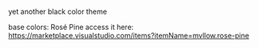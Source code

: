 yet another black color theme

base colors: Rosé Pine
access it here: https://marketplace.visualstudio.com/items?itemName=mvllow.rose-pine
